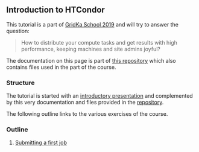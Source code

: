 ## Introduction to HTCondor

This tutorial is a part of [GridKa School 2019](https://indico.scc.kit.edu/event/460/contributions/5480/) and will try to answer the question:

> How to distribute your compute tasks and get results with high performance, keeping machines and site admins joyful?

The documentation on this page is part of [this repository](https://github.com/olifre/gridka-school-2019-htcondor) which also contains files used in the part of the course.

### Structure

The tutorial is started with an [introductory presentation](presentation/presentation.pdf) and complemented by this very documentation and files provided in the [repository](https://github.com/olifre/gridka-school-2019-htcondor).

The following outline links to the various exercises of the course.

### Outline

1. [Submitting a first job](1_submit_first.md)
